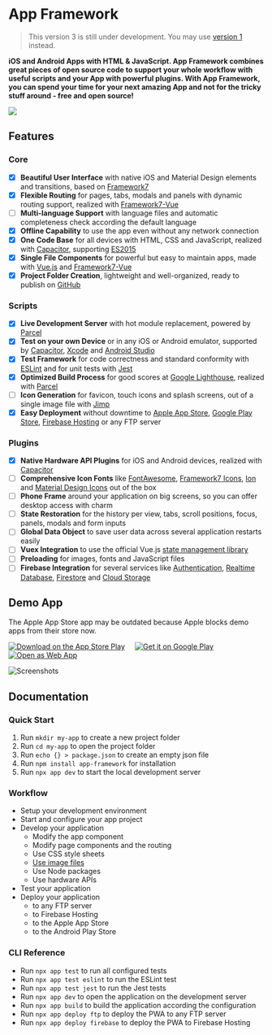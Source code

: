 # App Framework

> This version 3 is still under development. You may use [version 1](https://github.com/scriptPilot/app-framework/tree/master) instead.

**iOS and Android Apps with HTML & JavaScript. App Framework combines great pieces of open source code to support your whole workflow with useful scripts and your App with powerful plugins. With App Framework, you can spend your time for your next amazing App and not for the tricky stuff around - free and open source!**

![](media/process.png)

## Features

### Core

- [x] **Beautiful User Interface** with native iOS and Material Design elements and transitions, based on [Framework7](https://framework7.io/)
- [x] **Flexible Routing** for pages, tabs, modals and panels with dynamic routing support, realized with [Framework7-Vue](https://framework7.io/vue/navigation-router.html)
- [ ] **Multi-language Support** with language files and automatic completeness check according the default language
- [x] **Offline Capability** to use the app even without any network connection
- [x] **One Code Base** for all devices with HTML, CSS and JavaScript, realized with [Capacitor](https://capacitor.ionicframework.com/), supporting [ES2015](https://babeljs.io/learn-es2015/)
- [x] **Single File Components** for powerful but easy to maintain apps, made with [Vue.js](https://vuejs.org/) and [Framework7-Vue](http://framework7.io/vue/)
- [x] **Project Folder Creation**, lightweight and well-organized, ready to publish on [GitHub](https://github.com/about)

### Scripts

- [x] **Live Development Server** with hot module replacement, powered by [Parcel](https://parceljs.org/)
- [x] **Test on your own Device** or in any iOS or Android emulator, supported by [Capacitor](https://capacitor.ionicframework.com/), [Xcode](https://developer.apple.com/xcode/) and [Android Studio](https://developer.android.com/studio)
- [x] **Test Framework** for code correctness and standard conformity with [ESLint](http://eslint.org/) and for unit tests with [Jest](https://facebook.github.io/jest/)
- [x] **Optimized Build Process** for good scores at [Google Lighthouse](https://developers.google.com/web/tools/lighthouse/), realized with [Parcel](https://parceljs.org/)
- [ ] **Icon Generation** for favicon, touch icons and splash screens, out of a single image file with [Jimp](https://github.com/oliver-moran/jimp)
- [x] **Easy Deployment** without downtime to [Apple App Store](https://developer.apple.com/xcode/), [Google Play Store](https://developer.android.com/studio), [Firebase Hosting](https://firebase.google.com/products/hosting/) or any FTP server

### Plugins

- [x] **Native Hardware API Plugins** for iOS and Android devices, realized with [Capacitor](https://capacitor.ionicframework.com/)
- [ ] **Comprehensive Icon Fonts** like [FontAwesome](http://fontawesome.io/), [Framework7 Icons](http://framework7.io/icons/), [Ion](http://ionicons.com/) and [Material Design Icons](https://material.io/icons/) out of the box
- [ ] **Phone Frame** around your application on big screens, so you can offer desktop access with charm
- [ ] **State Restoration** for the history per view, tabs, scroll positions, focus, panels, modals and form inputs
- [ ] **Global Data Object** to save user data across several application restarts easily
- [ ] **Vuex Integration** to use the official Vue.js [state management library](https://vuex.vuejs.org/en/intro.html)
- [ ] **Preloading** for images, fonts and JavaScript files
- [ ] **Firebase Integration** for several services like [Authentication](https://firebase.google.com/products/auth/), [Realtime Database](https://firebase.google.com/products/realtime-database/), [Firestore](https://firebase.google.com/products/firestore/) and [Cloud Storage](https://firebase.google.com/products/storage/)

## Demo App

The Apple App Store app may be outdated because Apple blocks demo apps from their store now.

[![Download on the App Store Play](media/download-icon-app-store.png)](https://itunes.apple.com/us/app/app-framework-demo/id1203927581?mt=8')
&nbsp;&nbsp;&nbsp;
[![Get it on Google Play](media/download-icon-play-store.png)](https://play.google.com/store/apps/details?id=de.scriptpilot.appframework)
&nbsp;&nbsp;&nbsp;
[![Open as Web App](media/download-icon-firebase.png)](https://demo.app-framework.com)

![Screenshots](media/demo-app-screenshots.png)

## Documentation

### Quick Start

1. Run `mkdir my-app` to create a new project folder
2. Run `cd my-app` to open the project folder
3. Run `echo {} > package.json` to create an empty json file
4. Run `npm install app-framework` for installation
5. Run `npx app dev` to start the local development server

### Workflow

- Setup your development environment
- Start and configure your app project
- Develop your application
  - Modify the app component
  - Modify page components and the routing
  - Use CSS style sheets
  - [Use image files](./docs/development-images.md)
  - Use Node packages
  - Use hardware APIs
- Test your application
- Deploy your application
  - to any FTP server
  - to Firebase Hosting
  - to the Apple App Store
  - to the Android Play Store

### CLI Reference

- Run `npx app test` to run all configured tests
- Run `npx app test eslint` to run the ESLint test
- Run `npx app test jest` to run the Jest tests
- Run `npx app dev` to open the application on the development server
- Run `npx app build` to build the application according the configuration
- Run `npx app deploy ftp` to deploy the PWA to any FTP server
- Run `npx app deploy firebase` to deploy the PWA to Firebase Hosting

